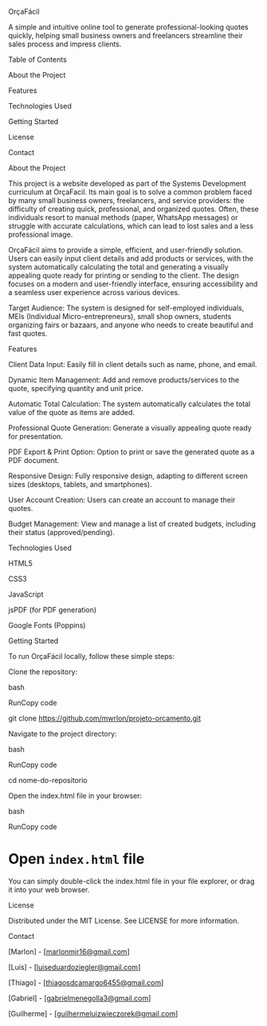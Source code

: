 OrçaFácil 

A simple and intuitive online tool to generate professional-looking quotes quickly, helping small business owners and freelancers streamline their sales process and impress clients. 

Table of Contents 

About the Project 

Features 

Technologies Used 

Getting Started 

License 

Contact 

About the Project 

This project is a website developed as part of the Systems Development curriculum at OrçaFacil. Its main goal is to solve a common problem faced by many small business owners, freelancers, and service providers: the difficulty of creating quick, professional, and organized quotes. Often, these individuals resort to manual methods (paper, WhatsApp messages) or struggle with accurate calculations, which can lead to lost sales and a less professional image. 

OrçaFácil aims to provide a simple, efficient, and user-friendly solution. Users can easily input client details and add products or services, with the system automatically calculating the total and generating a visually appealing quote ready for printing or sending to the client. The design focuses on a modern and user-friendly interface, ensuring accessibility and a seamless user experience across various devices. 

Target Audience: The system is designed for self-employed individuals, MEIs (Individual Micro-entrepreneurs), small shop owners, students organizing fairs or bazaars, and anyone who needs to create beautiful and fast quotes. 

Features 

Client Data Input: Easily fill in client details such as name, phone, and email. 

Dynamic Item Management: Add and remove products/services to the quote, specifying quantity and unit price. 

Automatic Total Calculation: The system automatically calculates the total value of the quote as items are added. 

Professional Quote Generation: Generate a visually appealing quote ready for presentation. 

PDF Export & Print Option: Option to print or save the generated quote as a PDF document. 

Responsive Design: Fully responsive design, adapting to different screen sizes (desktops, tablets, and smartphones). 

User Account Creation: Users can create an account to manage their quotes. 

Budget Management: View and manage a list of created budgets, including their status (approved/pending). 

Technologies Used 

HTML5 

CSS3 

JavaScript 

jsPDF (for PDF generation) 

Google Fonts (Poppins) 

Getting Started 

To run OrçaFácil locally, follow these simple steps: 

Clone the repository: 

bash 

RunCopy code 

git clone https://github.com/mwrlon/projeto-orcamento.git 

Navigate to the project directory: 

bash 

RunCopy code 

cd nome-do-repositorio 

Open the index.html file in your browser: 

bash 

RunCopy code 

# Open `index.html` file 

You can simply double-click the index.html file in your file explorer, or drag it into your web browser. 

License 

Distributed under the MIT License. See LICENSE for more information. 

 

Contact 

[Marlon] - [marlonmjr16@gmail.com] 

[Luís] - [luiseduardoziegler@gmail.com] 

[Thiago] - [thiagosdcamargo6455@gmail.com] 

[Gabriel] - [gabrielmenegolla3@gmail.com] 

[Guilherme] - [guilhermeluizwieczorek@gmail.com] 

 
